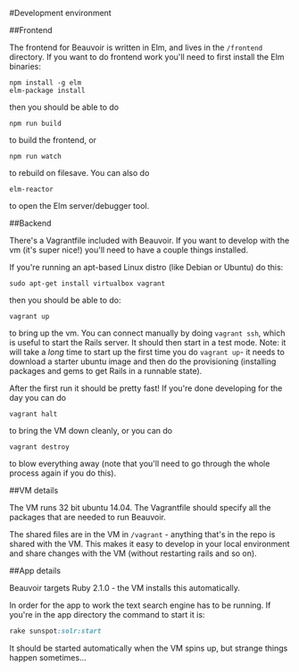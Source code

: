 #Development environment

##Frontend

The frontend for Beauvoir is written in Elm, and lives in the `/frontend`
directory. If you want to do frontend work you'll need to first install
the Elm binaries:

```
npm install -g elm
elm-package install
```

then you should be able to do

```
npm run build
```

to build the frontend, or

```
npm run watch
```

to rebuild on filesave. You can also do

```
elm-reactor
```

to open the Elm server/debugger tool.


##Backend

There's a Vagrantfile included with Beauvoir. If you want to develop with
the vm (it's super nice!) you'll need to have a couple things installed.

If you're running an apt-based Linux distro (like Debian or Ubuntu) do
this:

```
sudo apt-get install virtualbox vagrant
```

then you should be able to do:

```
vagrant up
```

to bring up the vm. You can connect manually by doing `vagrant ssh`, which
is useful to start the Rails server. It should then start in a test mode. Note:
it will take a *long* time to start up the first time you do `vagrant up`- it
needs to download a starter ubuntu image and then do the provisioning
(installing packages and gems to get Rails in a runnable state).

After the first run it should be pretty fast! If you're done developing
for the day you can do 

```
vagrant halt
```

to bring the VM down cleanly, or you can do

```
vagrant destroy
```

to blow everything away (note that you'll need to go through the whole
process again if you do this).

##VM details

The VM runs 32 bit ubuntu 14.04. The Vagrantfile should specify all the
packages that are needed to run Beauvoir.

The shared files are in the VM in `/vagrant` - anything that's in the repo
is shared with the VM. This makes it easy to develop in your local
environment and share changes with the VM (without restarting rails and so
on).

##App details

Beauvoir targets Ruby 2.1.0 - the VM installs this automatically.

In order for the app to work the text search engine has to be running. If
you're in the app directory the command to start it is:

```ruby
rake sunspot:solr:start
```

It should be started automatically when the VM spins up, but strange
things happen sometimes...
